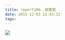 ```yaml
---
title: report106. 甜蜜蜜
date: 2015-12-03 22:43:12
tags:
---
```

![](https://i.loli.net/2017/12/25/5a411549a1cbf.jpg)
